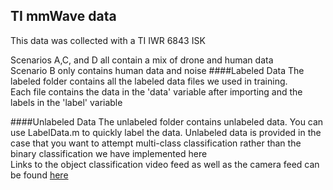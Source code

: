 ## TI mmWave data

This data was collected with a TI IWR 6843 ISK

Scenarios A,C, and D all contain a mix of drone and human data  
Scenario B only contains human data and noise
####Labeled Data
The labeled folder contains all the labeled data files we used in training.  
Each file contains the data in the 'data' variable after importing and the labels in the 'label' variable

####Unlabeled Data
The unlabeled folder contains unlabeled data.  You can use LabelData.m to quickly label the data.  Unlabeled data is provided in the case that you want to attempt multi-class classification rather than the binary classification we have implemented here  
Links to the object classification video feed as well as the camera feed can be found [here](https://youtube.com)
